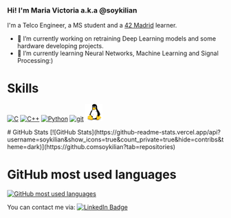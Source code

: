 ### Hi! I'm Maria Victoria a.k.a @soykilian

I'm a Telco Engineer, a MS student and a [42 Madrid](https://www.42madrid.com/) learner.
- 🔭 I’m currently working on retraining Deep Learning models and some hardware developing projects.
- 🌱 I’m currently learning Neural Networks, Machine Learning and Signal Processing:)
<!--
**soykilian/soykilian** is a ✨ _special_ ✨ repository because its `README.md` (this file) appears on your GitHub profile.

Here are some ideas to get you started:

- 🔭 I’m currently working on ...
- 🌱 I’m currently learning ...
- 👯 I’m looking to collaborate on ...
- 🤔 I’m looking for help with ...
- 💬 Ask me about ...
- 📫 How to reach me: ...
- 😄 Pronouns: ...
- ⚡ Fun fact: ...
-->
# Skills


<p align="left">
<a href="https://docs.microsoft.com/en-us/cpp/?view=msvc-170" target="_blank" rel="noreferrer"><img src="https://raw.githubusercontent.com/danielcranney/readme-generator/main/public/icons/skills/c-colored.svg" width="36" height="36" alt="C" /></a>
<a href="https://docs.microsoft.com/en-us/cpp/?view=msvc-170" target="_blank" rel="noreferrer"><img src="https://raw.githubusercontent.com/danielcranney/readme-generator/main/public/icons/skills/cplusplus-colored.svg" width="36" height="36" alt="C++" /></a>
<a href="https://www.python.org/" target="_blank" rel="noreferrer"><img src="https://raw.githubusercontent.com/danielcranney/readme-generator/main/public/icons/skills/python-colored.svg" width="36" height="36" alt="Python" /></a>
<!--
<a href="https://www.rust-lang.org/" target="_blank" rel="noreferrer"><img src="https://raw.githubusercontent.com/danielcranney/readme-generator/main/public/icons/skills/rust-colored-dark.svg" width="36" height="36" alt="Rust" /></a>
<a href="https://go.dev/doc/" target="_blank" rel="noreferrer"><img src="https://raw.githubusercontent.com/danielcranney/readme-generator/main/public/icons/skills/go-colored.svg" width="36" height="36" alt="Go" /></a>
-->
<a href="https://git-scm.com/" target="_blank" rel="noreferrer"><img src="https://www.vectorlogo.zone/logos/git-scm/git-scm-icon.svg" alt="git" width="40" height="40"/></a>
<a href="https://www.linux.org/" target="_blank" rel="noreferrer"><img src="https://raw.githubusercontent.com/devicons/devicon/master/icons/linux/linux-original.svg" alt="linux" width="40" height="40"/></a>
<!--
<a href="https://monkeytype.com/profile/izenynn" target="_blank" rel="noreferrer"><img src="https://raw.githubusercontent.com/ridemountainpig/monkeytype-icon/master/monkeytype-icon/svg/serika_dark.svg" width="32" height="32" /></a>
-->
</p>
# GitHub Stats
[![GitHub Stats](https://github-readme-stats.vercel.app/api?username=soykilian&show_icons=true&count_private=true&hide=contribs&theme=dark)](https://github.comsoykilian?tab=repositories)

# GitHub most used languages
[![GitHub most used languages](https://github-readme-stats.vercel.app/api/top-langs/?username=soykilian&theme=onedark&layout=compact&hide=HTML,Roff,TeX,PostScript&exclude_repo=RF-signal-classification)](https://github.comsoykilian?tab=repositories)

You can contact me via:
 <a href="https://linkedin.com/in/maria-victoria-clerico-da-costa">
    <img src="https://img.shields.io/badge/LinkedIn-blue?style=for-the-badge&logo=linkedin&logoColor=white" alt="LinkedIn Badge"/>
  </a>
